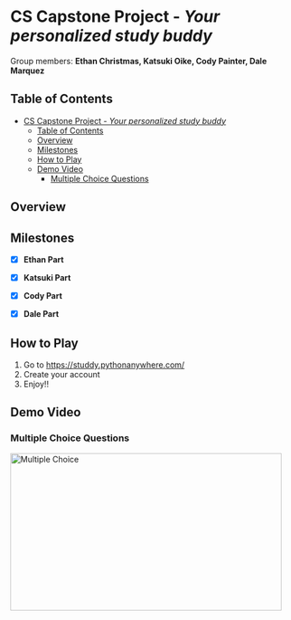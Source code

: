 # CS Capstone Project - *Your personalized study buddy*

Group members: **Ethan Christmas, Katsuki Oike, Cody Painter, Dale Marquez**

## Table of Contents
- [CS Capstone Project - *Your personalized study buddy*](#cs-capstone-project---your-personalized-study-buddy)
  - [Table of Contents](#table-of-contents)
  - [Overview](#overview)
  - [Milestones](#milestones)
  - [How to Play](#how-to-play)
  - [Demo Video](#demo-video)
    - [Multiple Choice Questions](#multiple-choice-questions)
## Overview


## Milestones

- [X] **Ethan Part**
- [X] **Katsuki Part**
- [X] **Cody Part**
- [X] **Dale Part**


## How to Play
1. Go to https://studdy.pythonanywhere.com/
2. Create your account
3. Enjoy!!


## Demo Video
### Multiple Choice Questions
<img src="https://media.giphy.com/media/aNN4sz9uC7x4JeFPIy/giphy.gif" width="480" height="278" alt="Multiple Choice" />
